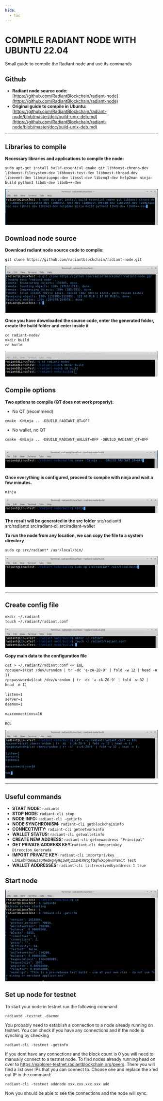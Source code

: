 ```yaml
---
hide:
  - toc
---
```


# COMPILE RADIANT NODE WITH UBUNTU 22.04
Small guide to compile the Radiant node and use its commands

## Github
- **Radiant node source code:** [https://github.com/RadiantBlockchain/radiant-node](https://github.com/RadiantBlockchain/radiant-node)
- **Original guide to compile in Ubuntu:** [https://github.com/RadiantBlockchain/radiant-node/blob/master/doc/build-unix-deb.md](https://github.com/RadiantBlockchain/radiant-node/blob/master/doc/build-unix-deb.md)
--------------------------------------------------------------------------------------------

## Libraries to compile

**Necessary libraries and applications to compile the node:**
```
sudo apt-get install build-essential cmake git libboost-chrono-dev libboost-filesystem-dev libboost-test-dev libboost-thread-dev libevent-dev libminiupnpc-dev libssl-dev libzmq3-dev help2man ninja-build python3 libdb-dev libdb++-dev
```
![](https://raw.githubusercontent.com/Antares-ES/Radiant-Guides/main/Compile-Node/img/01-UBUNTU-22_04_install-dependencies.png)

## Download node source

**Download radiant node source code to compile:**
```
git clone https://github.com/radiantblockchain/radiant-node.git
```
![](https://raw.githubusercontent.com/Antares-ES/Radiant-Guides/main/Compile-Node/img/02-UBUNTU-22_04_download-node-github.png)

**Once you have downloaded the source code, enter the generated folder, create the build folder and enter inside it**
```
cd radiant-node/
mkdir build
cd build
```
![](https://raw.githubusercontent.com/Antares-ES/Radiant-Guides/main/Compile-Node/img/03-UBUNTU-22_04_create-dir.png)

## Compile options

**Two options to compile (QT does not work properly):**

- No QT (recommend)
```
cmake -GNinja .. -DBUILD_RADIANT_QT=OFF
```

- No wallet, no QT
```
cmake -GNinja .. -DBUILD_RADIANT_WALLET=OFF -DBUILD_RADIANT_QT=OFF
```


![](https://raw.githubusercontent.com/Antares-ES/Radiant-Guides/main/Compile-Node/img/04-UBUNTU-22_04_preparing-no-qt.png)
--------------------------------------------------------------------------------------------

**Once everything is configured, proceed to compile with ninja and wait a few minutes.**
```
ninja
```
![](https://raw.githubusercontent.com/Antares-ES/Radiant-Guides/main/Compile-Node/img/05-UBUNTU-22_04_compile.png)

**The result will be generated in the src folder**
src/radiantd	
src/radiantd
src/radiant-cli
src/radiant-wallet


**To run the node from any location, we can copy the file to a system directory**
```
sudo cp src/radiant* /usr/local/bin/
```
![](https://raw.githubusercontent.com/Antares-ES/Radiant-Guides/main/Compile-Node/img/06-UBUNTU-22_04_copy-build-bin.png)

--------------------------------------------------------------------------------------------

## **Create config file**
```
mkdir ~/.radiant
touch ~/.radiant/radiant.conf
```
![](https://raw.githubusercontent.com/Antares-ES/Radiant-Guides/main/Compile-Node/img/07-UBUNTU-22_04_create-config-node.png)

**Copy main data to the configuration file**
```
cat > ~/.radiant/radiant.conf << EOL
rpcuser=$(cat /dev/urandom | tr -dc 'a-zA-Z0-9' | fold -w 12 | head -n 1)
rpcpassword=$(cat /dev/urandom | tr -dc 'a-zA-Z0-9' | fold -w 32 | head -n 1)

listen=1
server=1
daemon=1

maxconnections=16

EOL
```
![](https://raw.githubusercontent.com/Antares-ES/Radiant-Guides/main/Compile-Node/img/08-UBUNTU-22_04_add-info-config-node.png)

--------------------------------------------------------------------------------------------

## **Useful commands**

- **START NODE:** `radiantd`
- **STOP NODE:** `radiant-cli stop`
- **NODE INFO:** `radiant-cli -getinfo`
- **NODE SYNCHRONISM:** `radiant-cli getblockchaininfo`
- **CONNECTIVITY:** `radiant-cli getnetworkinfo`
- **WALLET STATUS:** `radiant-cli getwalletinfo`
- **CREATE NEW ADDRESS:** `radiant-cli getnewaddress "Principal"`
- **GET PRIVATE ADDRESS KEY:**`radiant-cli dumpprivkey Direccion_Generada`
- **IMPORT PRIVATE KEY:** `radiant-cli importprivkey L1NLnbPQWaE3sDMedHgHy9q3wMjzZ2HCRAtgfQqfwXppAvnPBeit Test `
- **WALLET ADDRESSES:** `radiant-cli listreceivedbyaddress 1 true`

## **Start node**

![](https://raw.githubusercontent.com/Antares-ES/Radiant-Guides/main/Compile-Node/img/09-UBUNTU-22_04_start-node.png)

## **Set up node for testnet**

To start your node in testnet run the following command

```
radiantd -testnet -daemon
```

You probably need to establish a connection to a node already running on testnet. You can check if you have any connections and if the node is synching by checking 
```
radiant-cli -testnet -getinfo
```
If you dont have any connections and the block count is 0 you will need to manually connect to a testnet node. To find nodes already running head on over to https://explorer-testnet.radiantblockchain.org/peers. There you will find a list over IPs that you can connect to. Choose one and replace the x'ed out IP in the command:

```
radiant-cli -testnet addnode xxx.xxx.xxx.xxx add
```

Now you should be able to see the connections and the node will sync.
